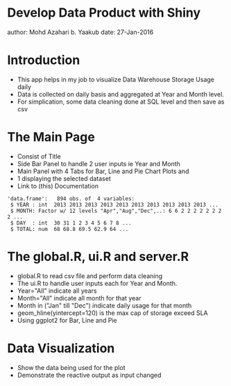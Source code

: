 Develop Data Product with Shiny
========================================================
author: Mohd Azahari b. Yaakub
date: 27-Jan-2016

Introduction
========================================================

- This app helps in my job to visualize Data Warehouse Storage Usage daily
- Data is collected on daily basis and aggregated at Year and Month level.
- For simplication, some data cleaning done at SQL level and then save as csv
 

The Main Page
========================================================

- Consist of Title
- Side Bar Panel to handle 2 user inputs ie Year and Month
- Main Panel with 4 Tabs for Bar, Line and Pie Chart Plots and
- 1 displaying the selected dataset
- Link to (this) Documentation


```
'data.frame':	894 obs. of  4 variables:
 $ YEAR : int  2013 2013 2013 2013 2013 2013 2013 2013 2013 2013 ...
 $ MONTH: Factor w/ 12 levels "Apr","Aug","Dec",..: 6 6 2 2 2 2 2 2 2 2 ...
 $ DAY  : int  30 31 1 2 3 4 5 6 7 8 ...
 $ TOTAL: num  68 68.8 69.5 62.9 64 ...
```

The global.R, ui.R and server.R
========================================================

- global.R to read csv file and perform data cleaning
- The ui.R to handle user inputs each for Year and Month.
- Year="All" indicate all years
- Month="All" indicate all month for that year
- Month in ("Jan" till "Dec") indicate daily usage for that month
- geom_hline(yintercept=120) is the max cap of storage exceed SLA
- Using ggplot2 for Bar, Line and Pie

Data Visualization
========================================================

- Show the data being used for the plot
- Demonstrate the reactive output as input changed 

